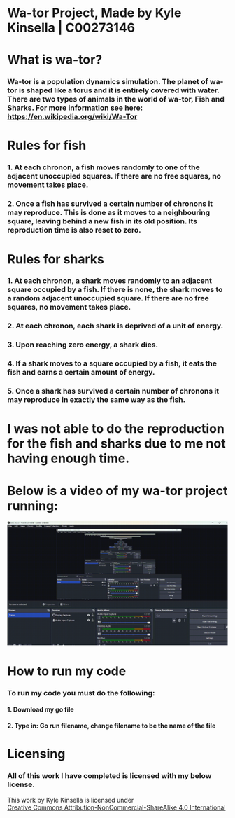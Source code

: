 # Wa-tor Project, Made by Kyle Kinsella | C00273146

# What is wa-tor?
### Wa-tor is a population dynamics simulation. The planet of wa-tor is shaped like a torus and it is entirely covered with water. There are two types of animals in the world of wa-tor, Fish and Sharks. For more information see here: https://en.wikipedia.org/wiki/Wa-Tor

# Rules for fish
### 1. At each chronon, a fish moves randomly to one of the adjacent unoccupied squares. If there are no free squares, no movement takes place.<br>
### 2. Once a fish has survived a certain number of chronons it may reproduce. This is done as it moves to a neighbouring square, leaving behind a new fish in its old position. Its reproduction time is also reset to zero.<br>

# Rules for sharks
### 1. At each chronon, a shark moves randomly to an adjacent square occupied by a fish. If there is none, the shark moves to a random adjacent unoccupied square. If there are no free squares, no movement takes place.<br>
### 2. At each chronon, each shark is deprived of a unit of energy.<br>
### 3. Upon reaching zero energy, a shark dies.<br>
### 4. If a shark moves to a square occupied by a fish, it eats the fish and earns a certain amount of energy.<br>
### 5. Once a shark has survived a certain number of chronons it may reproduce in exactly the same way as the fish.

# I was not able to do the reproduction for the fish and sharks due to me not having enough time. 

# Below is a video of my wa-tor project running:
![Kyle Kinsella Wa-tor simulation project](assets/kylekwa-torproject.gif)

# How to run my code
### To run my code you must do the following:
#### 1. Download my go file
#### 2. Type in: Go run filename, change filename to be the name of the file

# Licensing
### All of this work I have completed is licensed with my below license.
<p xmlns:cc="http://creativecommons.org/ns#" >This work by <span property="cc:attributionName">Kyle Kinsella</span> is licensed under <a href="https://creativecommons.org/licenses/by-nc-sa/4.0/?ref=chooser-v1" target="_blank" rel="license noopener noreferrer" style="display:inline-block;">Creative Commons Attribution-NonCommercial-ShareAlike 4.0 International<img style="height:22px!important;margin-left:3px;vertical-align:text-bottom;" src="https://mirrors.creativecommons.org/presskit/icons/cc.svg?ref=chooser-v1" alt=""><img style="height:22px!important;margin-left:3px;vertical-align:text-bottom;" src="https://mirrors.creativecommons.org/presskit/icons/by.svg?ref=chooser-v1" alt=""><img style="height:22px!important;margin-left:3px;vertical-align:text-bottom;" src="https://mirrors.creativecommons.org/presskit/icons/nc.svg?ref=chooser-v1" alt=""><img style="height:22px!important;margin-left:3px;vertical-align:text-bottom;" src="https://mirrors.creativecommons.org/presskit/icons/sa.svg?ref=chooser-v1" alt=""></a></p> 